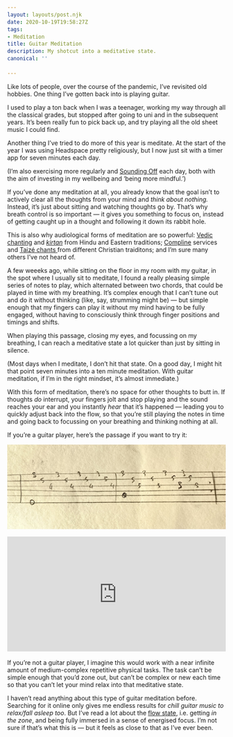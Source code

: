 ```yaml
---
layout: layouts/post.njk
date: 2020-10-19T19:58:27Z
tags:
- Meditation
title: Guitar Meditation
description: My shotcut into a meditative state.
canonical: ''

---
```

Like lots of people, over the course of the pandemic, I’ve revisited old hobbies. One thing I’ve gotten back into is playing guitar.

I used to play a ton back when I was a teenager, working my way through all the classical grades, but stopped after going to uni and in the subsequent years. It’s been really fun to pick back up, and try playing all the old sheet music I could find.

Another thing I’ve tried to do more of this year is meditate. At the start of the year I was using Headspace pretty religiously, but I now just sit with a timer app for seven minutes each day.

(I’m also exercising more regularly and [Sounding Off](https://medium.com/sound-off/meditation-for-people-who-cant-sit-still-4cb59c8e7ab3) each day, both with the aim of investing in my wellbeing and ‘being more mindful.’)

If you’ve done any meditation at all, you already know that the goal isn’t to actively clear all the thoughts from your mind and _think about nothing._ Instead, it’s just about sitting and watching thoughts go by. That’s why breath control is so important — it gives you something to focus on, instead of getting caught up in a thought and following it down its rabbit hole.

This is also why audiological forms of meditation are so powerful: [Vedic chanting](https://en.wikipedia.org/wiki/Vedic_chant) and [_kirtan_](https://www.youtube.com/watch?v=4N4QcHu2uvI) from Hindu and Eastern traditions; [Compline](https://youtu.be/QolGKCEaCto) services and [Taizé chants ](https://www.youtube.com/watch?v=mwRMT2_pi9c)from different Christian traiditons; and I’m sure many others I’ve not heard of.

A few weeeks ago, while sitting on the floor in my room with my guitar, in the spot where I usually sit to meditate, I found a really pleasing simple series of notes to play, which alternated between two chords, that could be played in time with my breathing. It’s complex enough that I can’t tune out and do it without thinking (like, say, strumming might be) — but simple enough that my fingers can play it without my mind having to be fully engaged, without having to consciously think through finger positions and timings and shifts.

When playing this passage, closing my eyes, and focussing on my breathing, I can reach a meditative state a lot quicker than just by sitting in silence.

(Most days when I meditate, I don’t hit that state. On a good day, I might hit that point seven minutes into a ten minute meditation. With guitar meditation, if I’m in the right mindset, it’s almost immediate.)

With this form of meditation, there’s no space for other thoughts to butt in. If thoughts _do_ interrupt, your fingers jolt and stop playing and the sound reaches your ear and you instantly _hear_ that it’s happened — leading you to quickly adjust back into the flow, so that you’re still playing the notes in time and going back to focussing on your breathing and thinking nothing at all.

If you’re a guitar player, here’s the passage if you want to try it:

![](/img/img_1528.jpg)

<iframe width="100%" height="265" src="https://clyp.it/r124mp5g/widget" frameborder="0"></iframe>

If you’re not a guitar player, I imagine this would work with a near infinite amount of medium-complex repetitive physical tasks. The task can’t be simple enough that you’d zone out, but can’t be complex or new each time so that you can’t let your mind relax into that meditative state.

I haven’t read anything about this type of guitar meditation before. Searching for it online only gives me endless results for _chill guitar music to relax/fall asleep too_. But I’ve read a lot about the [flow state](https://en.wikipedia.org/wiki/Flow_(psychology)), i.e. getting _in the zone_, and being fully immersed in a sense of energised focus. I’m not sure if that’s what this is — but it feels as close to that as I’ve ever been.